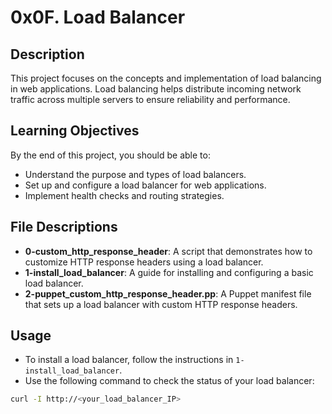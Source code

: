 # 0x0F. Load Balancer

## Description
This project focuses on the concepts and implementation of load balancing in web applications. Load balancing helps distribute incoming network traffic across multiple servers to ensure reliability and performance.

## Learning Objectives
By the end of this project, you should be able to:
- Understand the purpose and types of load balancers.
- Set up and configure a load balancer for web applications.
- Implement health checks and routing strategies.

## File Descriptions
- **0-custom_http_response_header**: A script that demonstrates how to customize HTTP response headers using a load balancer.
- **1-install_load_balancer**: A guide for installing and configuring a basic load balancer.
- **2-puppet_custom_http_response_header.pp**: A Puppet manifest file that sets up a load balancer with custom HTTP response headers.

## Usage
- To install a load balancer, follow the instructions in `1-install_load_balancer`.
- Use the following command to check the status of your load balancer:
```bash
curl -I http://<your_load_balancer_IP>

